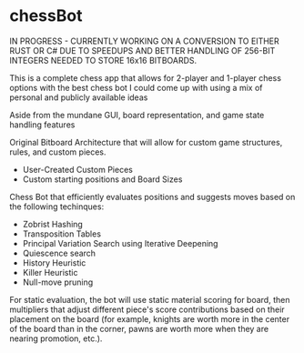 # chessBot
IN PROGRESS - CURRENTLY WORKING ON A CONVERSION TO EITHER RUST OR C# DUE TO SPEEDUPS AND BETTER HANDLING OF 256-BIT INTEGERS NEEDED TO STORE 16x16 BITBOARDS.

This is a complete chess app that allows for 2-player and 1-player chess options with the best chess bot I could come up with using a mix of personal and publicly available ideas

Aside from the mundane GUI, board representation, and game state handling features

Original Bitboard Architecture that will allow for custom game structures, rules, and custom pieces.
 - User-Created Custom Pieces
 - Custom starting positions and Board Sizes

Chess Bot that efficiently evaluates positions and suggests moves based on the following techinques:

- Zobrist Hashing
- Transposition Tables
- Principal Variation Search using Iterative Deepening
- Quiescence search
- History Heuristic
- Killer Heuristic
- Null-move pruning

For static evaluation, the bot will use static material scoring for board, then multipliers that adjust different piece's score contributions based on their placement on the board (for example, knights are worth more in the center of the board than in the corner, pawns are worth more when they are nearing promotion, etc.).

